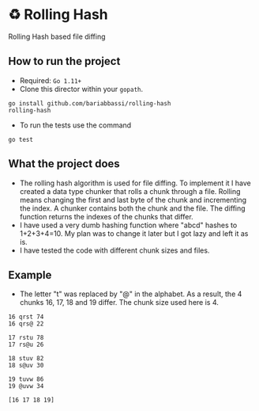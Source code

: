 # :recycle: Rolling Hash
Rolling Hash based file diffing

## How to run the project
- Required: ```Go 1.11+```
- Clone this director within your ```gopath```.
```
go install github.com/bariabbassi/rolling-hash
rolling-hash
```
- To run the tests use the command
```
go test
```

## What the project does
- The rolling hash algorithm is used for file diffing. To implement it I have created a data type chunker that rolls a chunk through a file. Rolling means changing the first and last byte of the chunk and incrementing the index. A chunker contains both the chunk and the file. The diffing function returns the indexes of the chunks that differ.
- I have used a very dumb hashing function where "abcd" hashes to 1+2+3+4=10. My plan was to change it later but I got lazy and left it as is.
- I have tested the code with different chunk sizes and files.


## Example
- The letter "t" was replaced by "@" in the alphabet. As a result, the 4 chunks 16, 17, 18 and 19 differ. The chunk size used here is 4.
```
16 qrst 74
16 qrs@ 22

17 rstu 78
17 rs@u 26

18 stuv 82
18 s@uv 30

19 tuvw 86
19 @uvw 34

[16 17 18 19]
```


